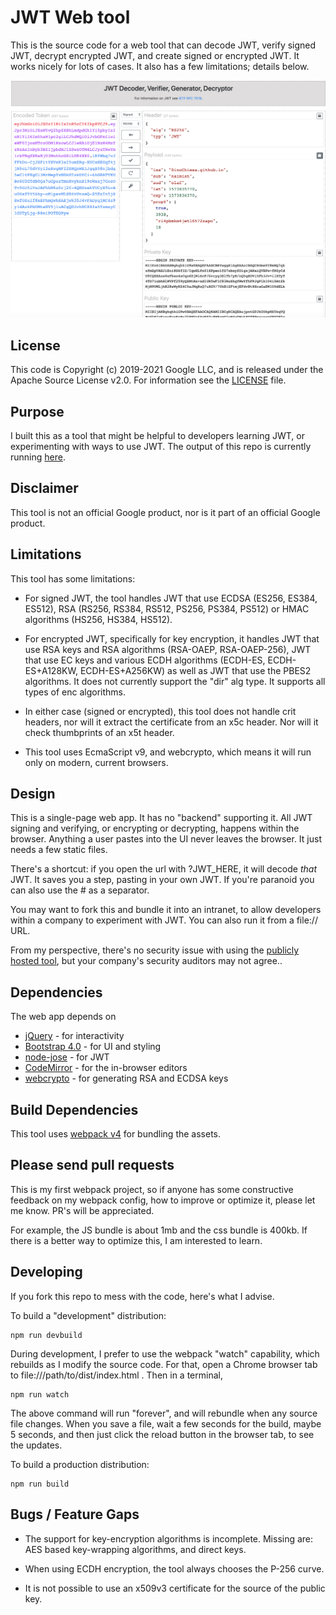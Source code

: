 # JWT Web tool

This is the source code for a web tool that can decode JWT, verify signed JWT,
decrypt encrypted JWT, and create signed or encrypted JWT. It works nicely for
lots of cases.  It also has a few limitations; details below.

![screengrab](images/screenshot-20191115-083624.png)

## License

This code is Copyright (c) 2019-2021 Google LLC, and is released under the Apache
Source License v2.0. For information see the [LICENSE](LICENSE) file.

## Purpose

I built this as a tool that might be helpful to developers learning JWT, or
experimenting with ways to use JWT.  The output of this repo is currently
running [here](https://dinochiesa.github.io/jwt/).

## Disclaimer

This tool is not an official Google product, nor is it part of an official
Google product.

## Limitations

This tool has some limitations:
 - For signed JWT, the tool handles JWT that use ECDSA (ES256, ES384, ES512),
   RSA (RS256, RS384, RS512, PS256, PS384, PS512) or HMAC algorithms (HS256,
   HS384, HS512).

 - For encrypted JWT, specifically for key encryption, it handles JWT that use
   RSA keys and RSA algorithms (RSA-OAEP, RSA-OAEP-256), JWT that use EC keys
   and various ECDH algorithms (ECDH-ES, ECDH-ES+A128KW, ECDH-ES+A256KW) as well
   as JWT that use the PBES2 algorithms. It does not currently support the "dir"
   alg type. It supports all types of enc algorithms.

 - In either case (signed or encrypted), this tool does not handle crit headers,
   nor will it extract the certificate from an x5c header. Nor will it check
   thumbprints of an x5t header.

 - This tool uses EcmaScript v9, and webcrypto, which means it will run only on
   modern, current browsers.

## Design

This is a single-page web app. It has no "backend" supporting it. All JWT
signing and verifying, or encrypting or decrypting, happens within the browser.
Anything a user pastes into the UI never leaves the browser. It just needs a few
static files.

There's a shortcut: if you open the url with <baseurl>?JWT_HERE, it will decode *that* JWT.   It
saves you a step, pasting in your own JWT. If you're paranoid you can also use
the # as a separator.


You may want to fork this and bundle it into an intranet, to allow developers
within a company to experiment with JWT. You can also run it from a file:// URL.

From my perspective, there's no security issue with using the [publicly hosted
tool](https://dinochiesa.github.io/jwt/), but your company's security auditors
may not agree..

## Dependencies

The web app depends on
* [jQuery](https://jquery.com/) - for interactivity
* [Bootstrap 4.0](https://getbootstrap.com/) - for UI and styling
* [node-jose](https://github.com/cisco/node-jose) - for JWT
* [CodeMirror](https://codemirror.net/) - for the in-browser editors
* [webcrypto](https://developer.mozilla.org/en-US/docs/Web/API/Web_Crypto_API) - for generating RSA and ECDSA keys


## Build Dependencies

This tool uses [webpack v4](https://webpack.js.org/) for bundling the assets.


## Please send pull requests

This is my first webpack project, so if anyone has some constructive feedback on
my webpack config, how to improve or optimize it, please let me know.  PR's will be
appreciated.

For example, the JS bundle is about 1mb and the css bundle is 400kb.  If there is a
better way to optimize this, I am interested to learn.


## Developing

If you fork this repo to mess with the code, here's what I advise.

To build a "development" distribution:

```
npm run devbuild
```

During development, I prefer to use the webpack "watch" capability, which
rebuilds as I modify the source code. For that, open a Chrome browser tab to
file:///path/to/dist/index.html .  Then in a terminal,

```
npm run watch
```

The above command will run "forever", and will rebundle when any source file
changes. When you save a file, wait a few seconds for the build, maybe 5
seconds, and then just click the reload button in the browser tab, to see the
updates.


To build a production distribution:

```
npm run build
```

## Bugs / Feature Gaps

* The support for key-encryption algorithms is incomplete. Missing are:
  AES based key-wrapping algorithms, and direct keys.

* When using ECDH encryption, the tool always chooses the P-256 curve.

* It is not possible to use an x509v3 certificate for the source of the public key.


